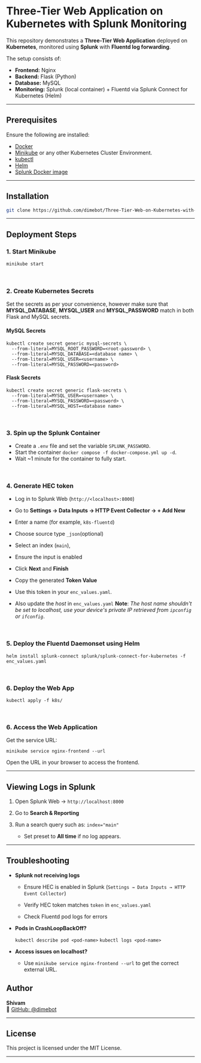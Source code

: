 # Three-Tier Web Application on Kubernetes with Splunk Monitoring

This repository demonstrates a **Three-Tier Web Application** deployed on **Kubernetes**, monitored using **Splunk** with **Fluentd log forwarding**.

The setup consists of:
- **Frontend:** Nginx  
- **Backend:** Flask (Python)  
- **Database:** MySQL  
- **Monitoring:** Splunk (local container) + Fluentd via Splunk Connect for Kubernetes (Helm)
---
## Prerequisites

Ensure the following are installed:

- [Docker](https://www.docker.com/)
- [Minikube](https://minikube.sigs.k8s.io/docs/) or any other Kubernetes Cluster Environment.
- [kubectl](https://kubernetes.io/docs/tasks/tools/)
- [Helm](https://helm.sh/docs/)
- [Splunk Docker image](https://hub.docker.com/r/splunk/splunk)
---
## Installation
```bash
git clone https://github.com/dimebot/Three-Tier-Web-on-Kubernetes-with-Splunk-Monitoring.git
```
---
##  Deployment Steps
### 1. Start Minikube
```bash
minikube start
```
<br>

### 2. Create Kubernetes Secrets
Set the secrets as per your convenience, however make sure that **MYSQL_DATABASE**, **MYSQL_USER** and **MYSQL_PASSWORD** match in both Flask and MySQL secrets.

#### MySQL Secrets
```
kubectl create secret generic mysql-secrets \
  --from-literal=MYSQL_ROOT_PASSWORD=<root-password> \
  --from-literal=MYSQL_DATABASE=<database name> \
  --from-literal=MYSQL_USER=<username> \
  --from-literal=MYSQL_PASSWORD=<password>
  ```

#### Flask Secrets
```
kubectl create secret generic flask-secrets \
  --from-literal=MYSQL_USER=<username> \
  --from-literal=MYSQL_PASSWORD=<password> \
  --from-literal=MYSQL_HOST=<database name>
  ```

<br>

### 3. Spin up the Splunk Container
- Create a `.env` file and set the variable `SPLUNK_PASSWORD`.
- Start the container `docker compose -f docker-compose.yml up -d`.
- Wait ~1 minute for the container to fully start.

<br>

### 4. Generate HEC token
-   Log in to Splunk Web (`http://<localhost>:8000`) 
-   Go to **Settings → Data Inputs → HTTP Event Collector → + Add New**
-   Enter a name (for example, `k8s-fluentd`)
-   Choose source type `_json`(optional)
-   Select an index (`main`),
-   Ensure the input is enabled
-   Click **Next** and **Finish**
-   Copy the generated **Token Value**
    
-   Use this token in your `enc_values.yaml`.
-  Also update the *host* in `enc_values.yaml`
**Note**: *The host name shouldn't be set to localhost, use your device's private IP retrieved from `ipconfig` or `ifconfig`*.

<br>

### 5. Deploy the Fluentd Daemonset using Helm
 `helm install splunk-connect splunk/splunk-connect-for-kubernetes -f enc_values.yaml`

<br>

 ### 6. Deploy the Web App
`kubectl apply -f k8s/`

<br>

 ### 6. Access the Web Application
 
Get the service URL:

`minikube service nginx-frontend --url` 

Open the URL in your browser to access the frontend.

---

## Viewing Logs in Splunk

1.  Open Splunk Web → `http://localhost:8000`
    
2.  Go to **Search & Reporting**
    
3.  Run a search query such as:
    `index="main"` 
	- Set preset to **All time** if no log appears. 

----------

## Troubleshooting

-   **Splunk not receiving logs**
    
    -   Ensure HEC is enabled in Splunk (`Settings → Data Inputs → HTTP Event Collector`)
        
    -   Verify HEC token matches `token` in `enc_values.yaml`
        
    -   Check Fluentd pod logs for errors
        
-   **Pods in CrashLoopBackOff?**
    
    `kubectl describe pod <pod-name>`
    `kubectl logs <pod-name>` 
    
-   **Access issues on localhost?**
    
    -   Use `minikube service nginx-frontend --url` to get the correct external URL.
## Author

**Shivam**  
🔗 [GitHub: @dimebot](https://github.com/dimebot)

----------

##  License

This project is licensed under the MIT License.

---

